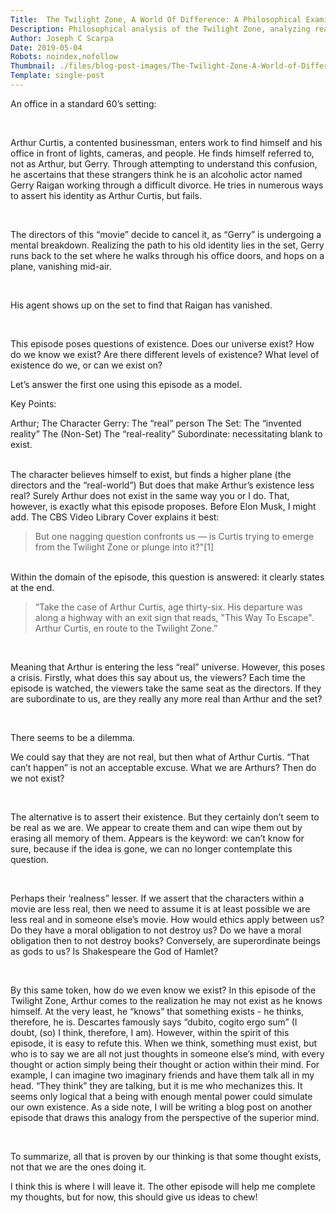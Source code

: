 ```yaml
---
Title:  The Twilight Zone, A World Of Difference: A Philosophical Examination
Description: Philosophical analysis of the Twilight Zone, analyzing reality, value, and epistemology.
Author: Joseph C Scarpa
Date: 2019-05-04
Robots: noindex,nofollow
Thumbnail: ./files/blog-post-images/The-Twilight-Zone-A-World-of-Difference.jpg
Template: single-post
---
```


An office in a standard 60’s setting:

<br>

Arthur Curtis, a contented businessman, enters work to find himself and his office in front of lights, cameras, and people. He finds himself referred to, not as Arthur, but Gerry. Through attempting to understand this confusion, he ascertains that these strangers think he is an alcoholic actor named Gerry Raigan working through a difficult divorce. He tries in numerous ways to assert his identity as Arthur Curtis, but fails. 

<br>

The directors of this “movie” decide to cancel it, as “Gerry” is undergoing a mental breakdown. Realizing the path to his old identity lies in the set, Gerry runs back to the set where he walks through his office doors, and hops on a plane, vanishing mid-air.

<br>

His agent shows up on the set to find that Raigan has vanished.

<br>

This episode poses questions of existence. Does our universe exist? How do we know we exist? Are there different levels of existence? What level of existence do we, or can we exist on?
<br>


Let’s answer the first one using this episode as a model. 
<br>


Key Points:
<br>


Arthur; The Character
Gerry: The “real” person
The Set: The “invented reality” 
The (Non-Set) The “real-reality”
Subordinate: necessitating blank to exist.


<br>
The character believes himself to exist, but finds a higher plane (the directors and the “real-world”) But does that make Arthur’s existence less real? Surely Arthur does not exist in the same way you or I do. That, however, is exactly what this episode proposes. Before Elon Musk, I might add. The CBS Video Library Cover explains it best:

<br>

<blockquote>
But one nagging question confronts us — is Curtis trying to emerge from the Twilight Zone or plunge into it?"[1]
</blockquote>

<br>
Within the domain of the episode, this question is answered: it clearly states at the end.
<br>


<blockquote>
“Take the case of Arthur Curtis, age thirty-six. His departure was along a highway with an exit sign that reads, "This Way To Escape". Arthur Curtis, en route to the Twilight Zone.”
</blockquote>
<br>

Meaning that Arthur is entering the less “real” universe. However, this poses a crisis. Firstly, what does this say about us, the viewers? Each time the episode is watched, the viewers take the same seat as the directors. If they are subordinate to us, are they really any more real than Arthur and the set? 

<br>

There seems to be a dilemma.
<br>


We could say that they are not real, but then what of Arthur Curtis. “That can’t happen” is not an acceptable excuse. What we are Arthurs? Then do we not exist?

<br>

The alternative is to assert their existence. But they certainly don’t seem to be real as we are. We appear to create them and can wipe them out by erasing all memory of them. Appears is the keyword: we can’t know for sure, because if the idea is gone, we can no longer contemplate this question.

<br>

Perhaps their ‘realness” lesser. If we assert that the characters within a movie are less real, then we need to assume it is at least possible we are less real and in someone else’s movie. How would ethics apply between us? Do they have a moral obligation to not destroy us? Do we have a moral obligation then to not destroy books? Conversely, are superordinate beings as gods to us? Is Shakespeare the God of Hamlet?

<br>

By this same token, how do we even know we exist? In this episode of the Twilight Zone, Arthur comes to the realization he may not exist as he knows himself. At the very least, he “knows” that something exists - he thinks, therefore, he is. Descartes famously says “dubito, cogito ergo sum” (I doubt, (so) I think, therefore, I am). However, within the spirit of this episode, it is easy to refute this. When we think, something must exist, but who is to say we are all not just thoughts in someone else’s mind, with every thought or action simply being their thought or action within their mind. For example, I can imagine two imaginary friends and have them talk all in my head. “They think” they are talking, but it is me who mechanizes this. It seems only logical that a being with enough mental power could simulate our own existence. As a side note, I will be writing a blog post on another episode that draws this analogy from the perspective of the superior mind. 

<br>

To summarize, all that is proven by our thinking is that some thought exists, not that we are the ones doing it. 
<br>


I think this is where I will leave it. The other episode will help me complete my thoughts, but for now, this should give us ideas to chew!

